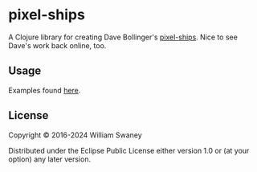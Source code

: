 # pixel-ships

A Clojure library for creating Dave Bollinger's [pixel-ships](https://www.davebollinger.us/pixelspaceships). Nice to see Dave's work back online, too.

## Usage

Examples found [here](https://github.com/the2bears/pixel-ships-examples).

## License

Copyright © 2016-2024 William Swaney

Distributed under the Eclipse Public License either version 1.0 or (at
your option) any later version.

